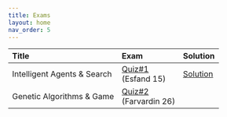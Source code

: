 ```yaml
---
title: Exams
layout: home
nav_order: 5
---
```


| Title                       | Exam        | Solution |
|:----------------------------|:------------|:---------|
| Intelligent Agents & Search | [Quiz#1](https://drive.google.com/file/d/1F2nJWSsehjhFSKxIQb3pmK3AdORzjYvV/view?usp=share_link) <br> (Esfand 15) | [Solution](https://drive.google.com/file/d/1eW2dXURK74XdDfRI1lWhexvQC0KmXzaF/view?usp=share_link) |
| Genetic Algorithms & Game   | [Quiz#2]() <br> (Farvardin 26) | |